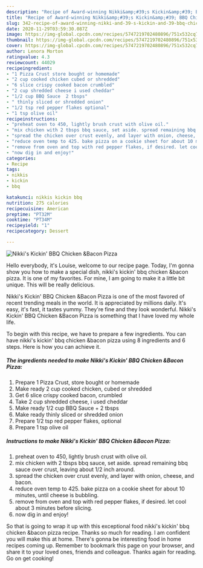 ```yaml
---
description: "Recipe of Award-winning Nikki&amp;#39;s Kickin&amp;#39; BBQ Chicken &amp;amp;Bacon Pizza"
title: "Recipe of Award-winning Nikki&amp;#39;s Kickin&amp;#39; BBQ Chicken &amp;amp;Bacon Pizza"
slug: 342-recipe-of-award-winning-nikki-and-39-s-kickin-and-39-bbq-chicken-and-amp-bacon-pizza
date: 2020-11-29T03:59:30.087Z
image: https://img-global.cpcdn.com/recipes/5747219702480896/751x532cq70/nikkis-kickin-bbq-chicken-bacon-pizza-recipe-main-photo.jpg
thumbnail: https://img-global.cpcdn.com/recipes/5747219702480896/751x532cq70/nikkis-kickin-bbq-chicken-bacon-pizza-recipe-main-photo.jpg
cover: https://img-global.cpcdn.com/recipes/5747219702480896/751x532cq70/nikkis-kickin-bbq-chicken-bacon-pizza-recipe-main-photo.jpg
author: Lenora Morton
ratingvalue: 4.3
reviewcount: 44029
recipeingredient:
- "1 Pizza Crust store bought or homemade"
- "2 cup cooked chicken cubed or shredded"
- "6 slice crispy cooked bacon crumbled"
- "2 cup shredded cheese i used cheddar"
- "1/2 cup BBQ Sauce  2 tbsps"
- " thinly sliced or shredded onion"
- "1/2 tsp red pepper flakes optional"
- "1 tsp olive oil"
recipeinstructions:
- "preheat oven to 450, lightly brush crust with olive oil."
- "mix chicken with 2 tbsps bbq sauce, set aside. spread remaining bbq sauce over crust, leaving about 1/2 inch around."
- "spread the chicken over crust evenly, and layer with onion, cheese, and bacon."
- "reduce oven temp to 425. bake pizza on a cookie sheet for about 10 minutes, until cheese is bubbling."
- "remove from oven and top with red pepper flakes, if desired. let cool about 3 minutes before slicing."
- "now dig in and enjoy!"
categories:
- Recipe
tags:
- nikkis
- kickin
- bbq

katakunci: nikkis kickin bbq 
nutrition: 275 calories
recipecuisine: American
preptime: "PT32M"
cooktime: "PT34M"
recipeyield: "1"
recipecategory: Dessert

---
```



![Nikki&#39;s Kickin&#39; BBQ Chicken &amp;Bacon Pizza](https://img-global.cpcdn.com/recipes/5747219702480896/751x532cq70/nikkis-kickin-bbq-chicken-bacon-pizza-recipe-main-photo.jpg)

Hello everybody, it's Louise, welcome to our recipe page. Today, I'm gonna show you how to make a special dish, nikki&#39;s kickin&#39; bbq chicken &amp;bacon pizza. It is one of my favorites. For mine, I am going to make it a little bit unique. This will be really delicious.



Nikki&#39;s Kickin&#39; BBQ Chicken &amp;Bacon Pizza is one of the most favored of recent trending meals in the world. It is appreciated by millions daily. It's easy, it's fast, it tastes yummy. They're fine and they look wonderful. Nikki&#39;s Kickin&#39; BBQ Chicken &amp;Bacon Pizza is something that I have loved my whole life.


To begin with this recipe, we have to prepare a few ingredients. You can have nikki&#39;s kickin&#39; bbq chicken &amp;bacon pizza using 8 ingredients and 6 steps. Here is how you can achieve it.

<!--inarticleads1-->

##### The ingredients needed to make Nikki&#39;s Kickin&#39; BBQ Chicken &amp;Bacon Pizza:

1. Prepare 1 Pizza Crust, store bought or homemade
1. Make ready 2 cup cooked chicken, cubed or shredded
1. Get 6 slice crispy cooked bacon, crumbled
1. Take 2 cup shredded cheese, i used cheddar
1. Make ready 1/2 cup BBQ Sauce + 2 tbsps
1. Make ready  thinly sliced or shredded onion
1. Prepare 1/2 tsp red pepper flakes, optional
1. Prepare 1 tsp olive oil




<!--inarticleads2-->

##### Instructions to make Nikki&#39;s Kickin&#39; BBQ Chicken &amp;Bacon Pizza:

1. preheat oven to 450, lightly brush crust with olive oil.
1. mix chicken with 2 tbsps bbq sauce, set aside. spread remaining bbq sauce over crust, leaving about 1/2 inch around.
1. spread the chicken over crust evenly, and layer with onion, cheese, and bacon.
1. reduce oven temp to 425. bake pizza on a cookie sheet for about 10 minutes, until cheese is bubbling.
1. remove from oven and top with red pepper flakes, if desired. let cool about 3 minutes before slicing.
1. now dig in and enjoy!




So that is going to wrap it up with this exceptional food nikki&#39;s kickin&#39; bbq chicken &amp;bacon pizza recipe. Thanks so much for reading. I am confident you will make this at home. There's gonna be interesting food in home recipes coming up. Remember to bookmark this page on your browser, and share it to your loved ones, friends and colleague. Thanks again for reading. Go on get cooking!
